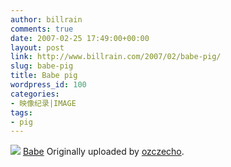 ```yaml
---
author: billrain
comments: true
date: 2007-02-25 17:49:00+00:00
layout: post
link: http://www.billrain.com/2007/02/babe-pig/
slug: babe-pig
title: Babe pig
wordpress_id: 100
categories:
- 映像纪录|IMAGE
tags:
- pig
---
```


[![](http://farm1.static.flickr.com/45/127836760_c55630f1bd_m.jpg)](http://www.flickr.com/photos/ozczecho/127836760/)
 [Babe](http://www.flickr.com/photos/ozczecho/127836760/)
Originally uploaded by [ozczecho](http://www.flickr.com/people/ozczecho/). 
